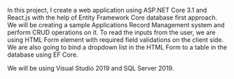 In this project, I create a web application using ASP.NET Core 3.1 and React.js with the help of Entity Framework Core database first approach. We will be creating a sample Applications Record Management system and perform CRUD operations on it. To read the inputs from the user, we are using HTML Form element with required field validations on the client side. We are also going to bind a dropdown list in the HTML Form to a table in the database using EF Core.

We will be using Visual Studio 2019 and SQL Server 2019.
